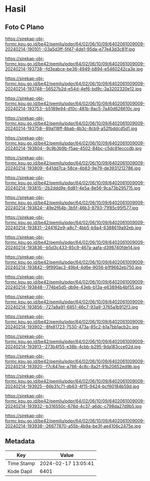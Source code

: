 # Hasil

## Foto C Plano

https://sirekap-obj-formc.kpu.go.id/be42/pemilu/pdpr/64/02/06/10/09/6402061009009-20240214-190101--03a5d3ff-5f47-4de1-95da-e77e43d3c81f.jpg

https://sirekap-obj-formc.kpu.go.id/be42/pemilu/pdpr/64/02/06/10/09/6402061009009-20240214-193738--fd3eabce-be36-4949-b894-e5460242ca3e.jpg

https://sirekap-obj-formc.kpu.go.id/be42/pemilu/pdpr/64/02/06/10/09/6402061009009-20240214-193748--56527b2d-e54d-4ef6-bd9c-3a3202320e12.jpg

https://sirekap-obj-formc.kpu.go.id/be42/pemilu/pdpr/64/02/06/10/09/6402061009009-20240214-193753--b5189e94-d10c-481b-9ac5-7a40d626610c.jpg

https://sirekap-obj-formc.kpu.go.id/be42/pemilu/pdpr/64/02/06/10/09/6402061009009-20240214-193758--89a118ff-8bab-4b3c-8cb9-a52fbddcd5d1.jpg

https://sirekap-obj-formc.kpu.go.id/be42/pemilu/pdpr/64/02/06/10/09/6402061009009-20240214-193804--9c9b3b9b-f5ae-4502-84bc-c5dc81ecccdb.jpg

https://sirekap-obj-formc.kpu.go.id/be42/pemilu/pdpr/64/02/06/10/09/6402061009009-20240214-193809--641dd7ca-58ce-4b83-9e79-de3931212786.jpg

https://sirekap-obj-formc.kpu.go.id/be42/pemilu/pdpr/64/02/06/10/09/6402061009009-20240214-193815--2b2ddd9e-6d81-4e5a-8e56-9ca73b295715.jpg

https://sirekap-obj-formc.kpu.go.id/be42/pemilu/pdpr/64/02/06/10/09/6402061009009-20240214-193824--49e2f64b-3b5f-46b3-8793-71f85c95f577.jpg

https://sirekap-obj-formc.kpu.go.id/be42/pemilu/pdpr/64/02/06/10/09/6402061009009-20240214-193831--244162e9-a8c7-4bb5-b9a4-6388619a92eb.jpg

https://sirekap-obj-formc.kpu.go.id/be42/pemilu/pdpr/64/02/06/10/09/6402061009009-20240214-193836--b5d3c433-85c9-467a-aafa-d398740fde14.jpg

https://sirekap-obj-formc.kpu.go.id/be42/pemilu/pdpr/64/02/06/10/09/6402061009009-20240214-193842--9f990ac3-49b4-4d6e-9056-b1f9662eb750.jpg

https://sirekap-obj-formc.kpu.go.id/be42/pemilu/pdpr/64/02/06/10/09/6402061009009-20240214-193848--774be5d5-db9e-43eb-b13a-e63894b4bf55.jpg

https://sirekap-obj-formc.kpu.go.id/be42/pemilu/pdpr/64/02/06/10/09/6402061009009-20240214-193856--727a8a91-6851-46c7-93a9-3765a1b912f3.jpg

https://sirekap-obj-formc.kpu.go.id/be42/pemilu/pdpr/64/02/06/10/09/6402061009009-20240214-193902--8fe81723-7530-473a-85c2-b1a7bb1acb2c.jpg

https://sirekap-obj-formc.kpu.go.id/be42/pemilu/pdpr/64/02/06/10/09/6402061009009-20240214-193913--273b4f55-e38b-4cbb-b295-9da183cce02d.jpg

https://sirekap-obj-formc.kpu.go.id/be42/pemilu/pdpr/64/02/06/10/09/6402061009009-20240214-193920--f7c847ee-a786-4c8c-8a2f-91b20652ed9b.jpg

https://sirekap-obj-formc.kpu.go.id/be42/pemilu/pdpr/64/02/06/10/09/6402061009009-20240214-193925--66b31c71-db63-4f15-9424-bcf60184b59d.jpg

https://sirekap-obj-formc.kpu.go.id/be42/pemilu/pdpr/64/02/06/10/09/6402061009009-20240214-193932--b316550c-678d-4c37-a6dc-c798da27d9b5.jpg

https://sirekap-obj-formc.kpu.go.id/be42/pemilu/pdpr/64/02/06/10/09/6402061009009-20240214-193938--26677870-a55b-4b9a-be3f-ae4106c2475e.jpg


## Metadata

| Key        | Value               |
| ---------- | ------------------- |
| Time Stamp | 2024-02-17 13:05:41 |
| Kode Dapil | 6401                |



